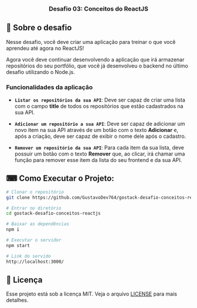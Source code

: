 <h3 align="center">
  Desafio 03: Conceitos do ReactJS
</h3>

## :rocket: Sobre o desafio

Nesse desafio, você deve criar uma aplicação para treinar o que você aprendeu até agora no ReactJS!

Agora você deve continuar desenvolvendo a aplicação que irá armazenar repositórios do seu portfólio, que você já desenvolveu o backend no último desafio utilizando o Node.js.

### Funcionalidades da aplicação

- **`Listar os repositórios da sua API`**: Deve ser capaz de criar uma lista com o campo **title** de todos os repositórios que estão cadastrados na sua API.

- **`Adicionar um repositório a sua API`**: Deve ser capaz de adicionar um novo item na sua API através de um botão com o texto **Adicionar** e, após a criação, deve ser capaz de exibir o nome dele após o cadastro.

- **`Remover um repositório da sua API`**: Para cada item da sua lista, deve possuir um botão com o texto **Remover** que, ao clicar, irá chamar uma função para remover esse item da lista do seu frontend e da sua API.

## ⌨ Como Executar o Projeto:

```bash
# Clonar o repositório
git clone https://github.com/GustavoDev764/gostack-desafio-conceitos-reactjs

# Entrar no diretório
cd gostack-desafio-conceitos-reactjs

# Baixar as dependências
npm i

# Executar o servidor
npm start

# Link do servido
http://localhost:3000/
```

## :memo: Licença

Esse projeto está sob a licença MIT. Veja o arquivo [LICENSE](./LICENSE.md) para mais detalhes.
